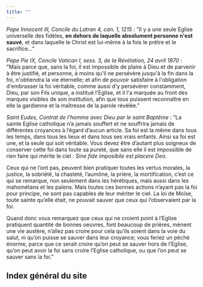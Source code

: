 ```yaml
---
title: ""
---
```


*Pape Innocent III, Concile du Latran 4, can. 1, 1215* : "Il y a une seule Eglise universelle des fidèles, **en dehors de laquelle absolument personne n'est sauvé**, et dans laquelle le Christ est lui-même à la fois le prêtre et le sacrifice..." 

*Pape Pie IX, Concile Vatican I, sess. 3, de la Révélation, 24 avril 1870* : "Mais parce que, sans la foi, il est impossible de plaire à Dieu et de parvenir à être justifié, et personne, à moins qu'il ne persévère jusqu'à la fin dans la foi, n'obtiendra la vie éternelle; et afin de pouvoir satisfaire à l'obligation d'embrasser la foi véritable, comme aussi d'y persévérer constamment, Dieu, par son Fils unique, a institué l'Eglise, et il l'a marquée au front des marques visibles de son institution, afin que tous puissent reconnaître en elle la gardienne et la maîtresse de la parole révélée."

*Saint Eudes, Contrat de l’homme avec Dieu par le saint Baptême* : “La sainte Eglise catholique n’a jamais souffert et ne souffrira jamais de différentes croyances à l’égard d’aucun article. Sa foi est la même dans tous les temps, dans tous les lieux et dans tous ses vrais enfants. Ainsi sa foi est une, et la seule qui soit véritable. Vous devez être d’autant plus soigneux de conserver cette foi dans toute sa pureté, que sans elle il est impossible de rien faire qui mérite le ciel : *Sine fide imposibile est placere Deo*.

Ceux qui ne l’ont pas, peuvent bien pratiquer toutes les vertus morales, la justice, la sobriété, la chasteté, l’aumône, la prière, la mortification, c’est ce qui se remarque, non seulement dans les hérétiques, mais aussi dans les mahométans et les païens. Mais toutes ces bonnes actions n’ayant pas la foi pour principe, ne sont pas capables de leur mériter le ciel. La loi de Moïse, toute sainte qu’elle était, ne pouvait sauver que ceux qui l’observaient par la foi.

Quand donc vous remarquez que ceux qui ne croient point à l’Eglise pratiquent quantité de bonnes oeuvres, font beaucoup de prières, mènent une vie austère, n’allez pas croire pour cela qu’ils soient dans la voie du salut, ni qu’on puisse se sauver dans leur croyance; vous feriez un péché énorme, parce que ce serait croire qu’on peut se sauver hors de l’Eglise, qu’on peut avoir la foi sans croire l’Eglise catholique, ou que l’on peut se sauver sans la foi.”

## Index général du site
